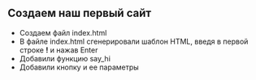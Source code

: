 ## Создаем наш первый сайт
* Создаем файл index.html
* В файле index.html сгенерировали шаблон HTML, введя в первой строке **!** и нажав Enter
* Добавили функцию say_hi
* Добавили кнопку и ее параметры